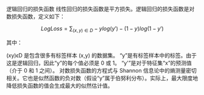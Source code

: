 逻辑回归的损失函数
线性回归的损失函数是平方损失。逻辑回归的损失函数是对数损失函数，定义如下：


  $$ Log Loss = \sum_{(x,y)\in D} -ylog(y') - (1 - y)log(1 - y') $$


其中：

(xy)ϵD 是包含很多有标签样本 (x,y) 的数据集。
“y”是有标签样本中的标签。由于这是逻辑回归，因此“y”的每个值必须是 0 或 1。
“y'”是对于特征集“x”的预测值（介于 0 和 1 之间）。
对数损失函数的方程式与 Shannon 信息论中的熵测量密切相关。它也是似然函数的负对数（假设“y”属于伯努利分布）。实际上，最大限度地降低损失函数的值会生成最大的似然估计值。
